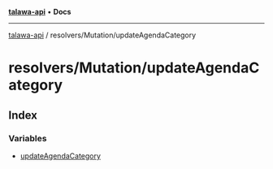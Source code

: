 [**talawa-api**](../../../README.md) • **Docs**

***

[talawa-api](../../../modules.md) / resolvers/Mutation/updateAgendaCategory

# resolvers/Mutation/updateAgendaCategory

## Index

### Variables

- [updateAgendaCategory](variables/updateAgendaCategory.md)
